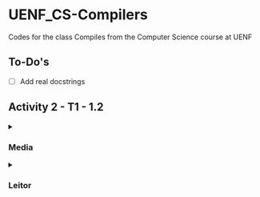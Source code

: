 # UENF_CS-Compilers

Codes for the class Compiles from the Computer Science course at UENF

## To-Do's

- [ ] Add real docstrings

## Activity 2 - T1 - 1.2

<details> <summary>

### Media

</summary>

<details> <summary>

#### flex

</summary>

![Media flex][1a]

</details>

<details> <summary>

#### gcc

</summary>

![Media gcc][1b]

</details>

<details> <summary>

#### scanner

</summary>

![Media scanner][1c]

</details>

</details>

<details> <summary>

### Leitor

</summary>

<details> <summary>

#### flex

</summary>

![Leitor flex][2a]

</details>

<details> <summary>

#### gcc

</summary>

![Leitor gcc][2b]

</details>

<details> <summary>

#### scanner

</summary>

![Leitor scanner][2c]

</details>

</details>

[1a]: ./Activity_2-T1_1.2/prints/1a-media_flex.png "media_flex"
[1b]: ./Activity_2-T1_1.2/prints/1b-media_gcc.png "media_gcc"
[1c]: ./Activity_2-T1_1.2/prints/1c-media_scanner.png "media_scanner"
[2a]: ./Activity_2-T1_1.2/prints/2a-leitor_flex.png "leitor_flex"
[2b]: ./Activity_2-T1_1.2/prints/2b-leitor_gcc.png "leitor_gcc"
[2c]: ./Activity_2-T1_1.2/prints/2c-leitor_scanner.png "leitor_scanner"
